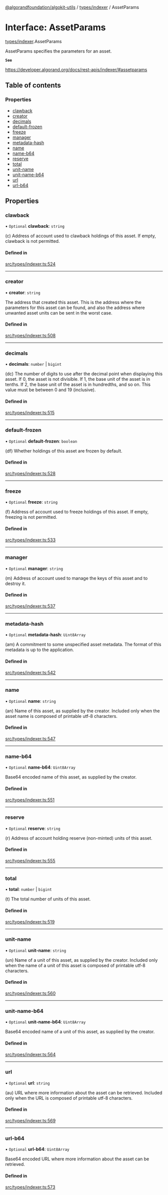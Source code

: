 [@algorandfoundation/algokit-utils](../README.md) / [types/indexer](../modules/types_indexer.md) / AssetParams

# Interface: AssetParams

[types/indexer](../modules/types_indexer.md).AssetParams

AssetParams specifies the parameters for an asset.

**`See`**

https://developer.algorand.org/docs/rest-apis/indexer/#assetparams

## Table of contents

### Properties

- [clawback](types_indexer.AssetParams.md#clawback)
- [creator](types_indexer.AssetParams.md#creator)
- [decimals](types_indexer.AssetParams.md#decimals)
- [default-frozen](types_indexer.AssetParams.md#default-frozen)
- [freeze](types_indexer.AssetParams.md#freeze)
- [manager](types_indexer.AssetParams.md#manager)
- [metadata-hash](types_indexer.AssetParams.md#metadata-hash)
- [name](types_indexer.AssetParams.md#name)
- [name-b64](types_indexer.AssetParams.md#name-b64)
- [reserve](types_indexer.AssetParams.md#reserve)
- [total](types_indexer.AssetParams.md#total)
- [unit-name](types_indexer.AssetParams.md#unit-name)
- [unit-name-b64](types_indexer.AssetParams.md#unit-name-b64)
- [url](types_indexer.AssetParams.md#url)
- [url-b64](types_indexer.AssetParams.md#url-b64)

## Properties

### clawback

• `Optional` **clawback**: `string`

(c) Address of account used to clawback holdings of this asset. If empty,
clawback is not permitted.

#### Defined in

[src/types/indexer.ts:524](https://github.com/algorandfoundation/algokit-utils-ts/blob/main/src/types/indexer.ts#L524)

___

### creator

• **creator**: `string`

The address that created this asset. This is the address where the parameters
for this asset can be found, and also the address where unwanted asset units can
be sent in the worst case.

#### Defined in

[src/types/indexer.ts:508](https://github.com/algorandfoundation/algokit-utils-ts/blob/main/src/types/indexer.ts#L508)

___

### decimals

• **decimals**: `number` \| `bigint`

(dc) The number of digits to use after the decimal point when displaying this
asset. If 0, the asset is not divisible. If 1, the base unit of the asset is in
tenths. If 2, the base unit of the asset is in hundredths, and so on. This value
must be between 0 and 19 (inclusive).

#### Defined in

[src/types/indexer.ts:515](https://github.com/algorandfoundation/algokit-utils-ts/blob/main/src/types/indexer.ts#L515)

___

### default-frozen

• `Optional` **default-frozen**: `boolean`

(df) Whether holdings of this asset are frozen by default.

#### Defined in

[src/types/indexer.ts:528](https://github.com/algorandfoundation/algokit-utils-ts/blob/main/src/types/indexer.ts#L528)

___

### freeze

• `Optional` **freeze**: `string`

(f) Address of account used to freeze holdings of this asset. If empty, freezing
is not permitted.

#### Defined in

[src/types/indexer.ts:533](https://github.com/algorandfoundation/algokit-utils-ts/blob/main/src/types/indexer.ts#L533)

___

### manager

• `Optional` **manager**: `string`

(m) Address of account used to manage the keys of this asset and to destroy it.

#### Defined in

[src/types/indexer.ts:537](https://github.com/algorandfoundation/algokit-utils-ts/blob/main/src/types/indexer.ts#L537)

___

### metadata-hash

• `Optional` **metadata-hash**: `Uint8Array`

(am) A commitment to some unspecified asset metadata. The format of this
metadata is up to the application.

#### Defined in

[src/types/indexer.ts:542](https://github.com/algorandfoundation/algokit-utils-ts/blob/main/src/types/indexer.ts#L542)

___

### name

• `Optional` **name**: `string`

(an) Name of this asset, as supplied by the creator. Included only when the
asset name is composed of printable utf-8 characters.

#### Defined in

[src/types/indexer.ts:547](https://github.com/algorandfoundation/algokit-utils-ts/blob/main/src/types/indexer.ts#L547)

___

### name-b64

• `Optional` **name-b64**: `Uint8Array`

Base64 encoded name of this asset, as supplied by the creator.

#### Defined in

[src/types/indexer.ts:551](https://github.com/algorandfoundation/algokit-utils-ts/blob/main/src/types/indexer.ts#L551)

___

### reserve

• `Optional` **reserve**: `string`

(r) Address of account holding reserve (non-minted) units of this asset.

#### Defined in

[src/types/indexer.ts:555](https://github.com/algorandfoundation/algokit-utils-ts/blob/main/src/types/indexer.ts#L555)

___

### total

• **total**: `number` \| `bigint`

(t) The total number of units of this asset.

#### Defined in

[src/types/indexer.ts:519](https://github.com/algorandfoundation/algokit-utils-ts/blob/main/src/types/indexer.ts#L519)

___

### unit-name

• `Optional` **unit-name**: `string`

(un) Name of a unit of this asset, as supplied by the creator. Included only
when the name of a unit of this asset is composed of printable utf-8 characters.

#### Defined in

[src/types/indexer.ts:560](https://github.com/algorandfoundation/algokit-utils-ts/blob/main/src/types/indexer.ts#L560)

___

### unit-name-b64

• `Optional` **unit-name-b64**: `Uint8Array`

Base64 encoded name of a unit of this asset, as supplied by the creator.

#### Defined in

[src/types/indexer.ts:564](https://github.com/algorandfoundation/algokit-utils-ts/blob/main/src/types/indexer.ts#L564)

___

### url

• `Optional` **url**: `string`

(au) URL where more information about the asset can be retrieved. Included only
when the URL is composed of printable utf-8 characters.

#### Defined in

[src/types/indexer.ts:569](https://github.com/algorandfoundation/algokit-utils-ts/blob/main/src/types/indexer.ts#L569)

___

### url-b64

• `Optional` **url-b64**: `Uint8Array`

Base64 encoded URL where more information about the asset can be retrieved.

#### Defined in

[src/types/indexer.ts:573](https://github.com/algorandfoundation/algokit-utils-ts/blob/main/src/types/indexer.ts#L573)
